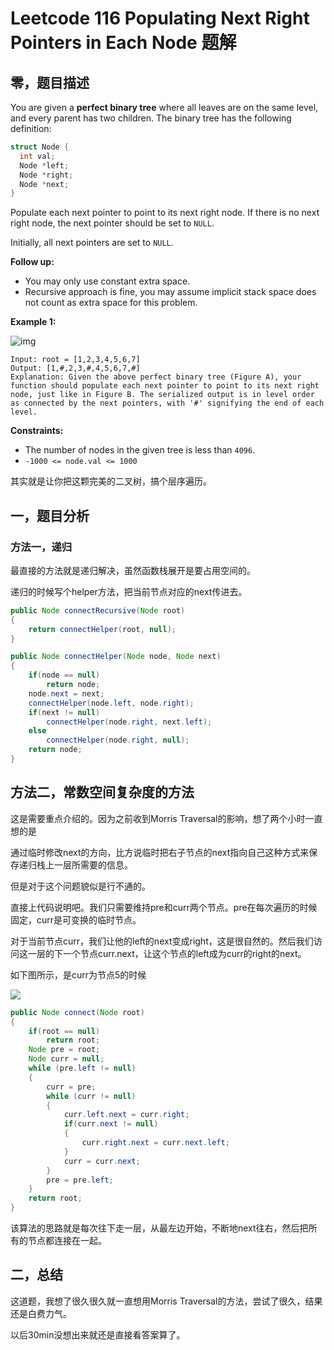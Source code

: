 # Leetcode 116 Populating Next Right Pointers in Each Node 题解

## 零，题目描述

You are given a **perfect binary tree** where all leaves are on the same level, and every parent has two children. The binary tree has the following definition:

```c++
struct Node {
  int val;
  Node *left;
  Node *right;
  Node *next;
}
```

Populate each next pointer to point to its next right node. If there is no next right node, the next pointer should be set to `NULL`.

Initially, all next pointers are set to `NULL`.

**Follow up:**

- You may only use constant extra space.
- Recursive approach is fine, you may assume implicit stack space does not count as extra space for this problem.

**Example 1:**

![img](https://assets.leetcode.com/uploads/2019/02/14/116_sample.png)

```
Input: root = [1,2,3,4,5,6,7]
Output: [1,#,2,3,#,4,5,6,7,#]
Explanation: Given the above perfect binary tree (Figure A), your function should populate each next pointer to point to its next right node, just like in Figure B. The serialized output is in level order as connected by the next pointers, with '#' signifying the end of each level.
```

**Constraints:**

- The number of nodes in the given tree is less than `4096`.
- `-1000 <= node.val <= 1000`

其实就是让你把这颗完美的二叉树，搞个层序遍历。



## 一，题目分析

### 方法一，递归

最直接的方法就是递归解决，虽然函数栈展开是要占用空间的。

递归的时候写个helper方法，把当前节点对应的next传进去。

```java
public Node connectRecursive(Node root)
{
    return connectHelper(root, null);
}

public Node connectHelper(Node node, Node next)
{
    if(node == null)
        return node;
    node.next = next;
    connectHelper(node.left, node.right);
    if(next != null)
        connectHelper(node.right, next.left);
    else
        connectHelper(node.right, null);
    return node;
}
```



## 方法二，常数空间复杂度的方法

这是需要重点介绍的。因为之前收到Morris Traversal的影响，想了两个小时一直想的是

通过临时修改next的方向，比方说临时把右子节点的next指向自己这种方式来保存递归栈上一层所需要的信息。

但是对于这个问题貌似是行不通的。

直接上代码说明吧。我们只需要维持pre和curr两个节点。pre在每次遍历的时候固定，curr是可变换的临时节点。

对于当前节点curr，我们让他的left的next变成right，这是很自然的。然后我们访问这一层的下一个节点curr.next，让这个节点的left成为curr的right的next。

如下图所示，是curr为节点5的时候

![](http://q7h5flrml.bkt.clouddn.com/20200324172911.png)

```java
public Node connect(Node root)
{
    if(root == null)
        return root;
    Node pre = root;
    Node curr = null;
    while (pre.left != null)
    {
        curr = pre;
        while (curr != null)
        {
            curr.left.next = curr.right;
            if(curr.next != null)
            {
                curr.right.next = curr.next.left;
            }
            curr = curr.next;
        }
        pre = pre.left;
    }
    return root;
}
```

该算法的思路就是每次往下走一层，从最左边开始，不断地next往右，然后把所有的节点都连接在一起。



## 二，总结

这道题，我想了很久很久就一直想用Morris Traversal的方法，尝试了很久，结果还是白费力气。

以后30min没想出来就还是直接看答案算了。
